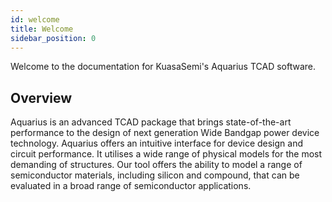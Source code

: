 ```yaml
---
id: welcome
title: Welcome
sidebar_position: 0
---
```


Welcome to the documentation for KuasaSemi's Aquarius TCAD software.

## Overview 
Aquarius is an advanced TCAD package that brings state-of-the-art performance to the design of next generation Wide Bandgap power device technology. Aquarius offers an intuitive interface for device design and circuit performance. It utilises a wide range of physical models for the most demanding of structures. Our tool offers the ability to model a range of semiconductor materials, including silicon and compound, that can be evaluated in a broad range of semiconductor applications.
